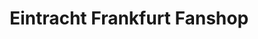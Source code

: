 ---
title: "Eintracht Frankfurt Fanshop"
url: /frankfurt-am-main/eintracht-frankfurt-fanshop/
shop: Allgemein
---